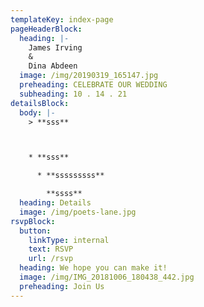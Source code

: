 ```yaml
---
templateKey: index-page
pageHeaderBlock:
  heading: |-
    James Irving
    &
    Dina Abdeen
  image: /img/20190319_165147.jpg
  preheading: CELEBRATE OUR WEDDING
  subheading: 10 . 14 . 21
detailsBlock:
  body: |-
    > **sss**



    * **sss**

      * **sssssssss**

        **ssss**
  heading: Details
  image: /img/poets-lane.jpg
rsvpBlock:
  button:
    linkType: internal
    text: RSVP
    url: /rsvp
  heading: We hope you can make it!
  image: /img/IMG_20181006_180438_442.jpg
  preheading: Join Us
---
```


